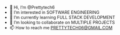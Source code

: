 - 👋 Hi, I’m @Prettytech6
- 👀 I’m interested in SOFTWARE ENGINEERING
- 🌱 I’m currently learning FULL STACK DEVELOPMENT
- 💞️ I’m looking to collaborate on MULTIPLE PROJECTS
- 📫 How to reach me PRETTYTECH06@GMAIL.COM

<!---
Prettytech6/Prettytech6 is a ✨ special ✨ repository because its `README.md` (this file) appears on your GitHub profile.
You can click the Preview link to take a look at your changes.
--->

